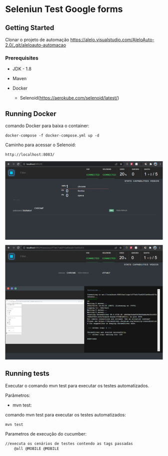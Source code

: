 # Seleniun Test Google forms

## Getting Started
Clonar o projeto de automação
https://alelo.visualstudio.com/AleloAuto-2.0/_git/aleloauto-automacao

### Prerequisites

* JDK - 1.8

* Maven  

* Docker
    - Selenoid(https://aerokube.com/selenoid/latest/)

## Running Docker

comando Docker para baixa o container:

    docker-compose -f docker-compose.yml up -d 

Caminho para acessar o Selenoid:

    http://localhost:8083/

![Screenshot](Screenshot_HOME.png)

![Screenshot](Screenshot_CHROME.png)


## Running tests

Executar o comando mvn test para executar os testes automatizados.

Parâmetros:

* mvn test: 

comando mvn test para executar os testes automatizados:

    mvn test



Parametros de execução do cucumber:

	//executa os cenários de testes contendo as tags passadas
        @all @MOBILE @MOBILE